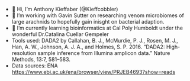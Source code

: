 - 👋 Hi, I’m Anthony Kieffaber (@Kieffcobbler)
- 👀 I’m working with Gavin Sutter on researching venom microbiomes of large arachnids to hopefully gain inisght on bacterial adaption.
- 🌱 I’m currently learning bioinformatics at Cal Poly Humboldt under the wonderful Dr.Catalina Cuellar Gempeler
- Tools used: DADA2 by Callahan, B. J., McMurdie, P. J., Rosen, M. J., Han, A. W., Johnson, A. J. A., and Holmes, S. P. 2016. “DADA2: High-resolution sample inference from Illumina amplicon data.” Nature Methods, 13:7, 581–583.
- Data sources: ENA https://www.ebi.ac.uk/ena/browser/view/PRJEB4693?show=reads

<!---
Kieffcobbler/Kieffcobbler is a ✨ special ✨ repository because its `README.md` (this file) appears on your GitHub profile.
You can click the Preview link to take a look at your changes.
--->
